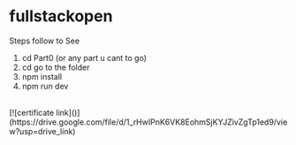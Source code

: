 # fullstackopen
Steps follow to See
1) cd Part0 (or any part u cant to go)
2) cd go to the folder 
3) npm install
4) npm run dev
<br/>
[![certificate link]()](https://drive.google.com/file/d/1_rHwIPnK6VK8EohmSjKYJZivZgTp1ed9/view?usp=drive_link)
